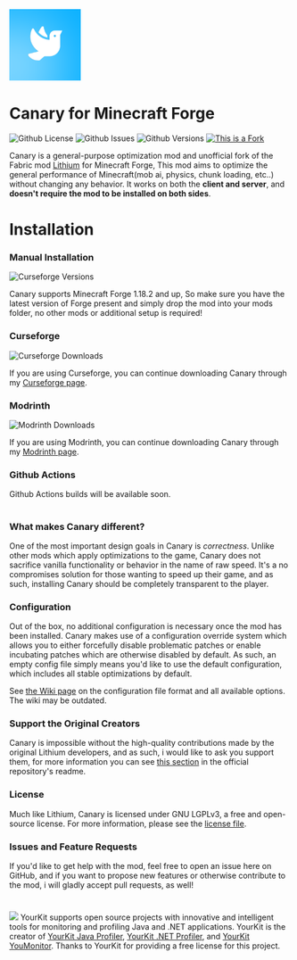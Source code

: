 <img src="src/main/resources/logo.png" width="128">

# Canary for Minecraft Forge

![Github License](https://img.shields.io/github/license/AbdElAziz333/Canary)
![Github Issues](https://img.shields.io/github/issues/AbdElAziz333/Canary)
![Github Versions](https://img.shields.io/github/v/tag/AbdElAziz333/Canary)
[![This is a Fork](https://img.shields.io/badge/This%20is%20port-Support%20the%20original!-darkmagenta)](https://github.com/CaffeineMC/lithium-fabric)

Canary is a general-purpose optimization mod and unofficial fork of the Fabric mod [Lithium](https://github.com/CaffeineMC/lithium-fabric) for Minecraft Forge, This mod aims to optimize the general performance of Minecraft(mob ai, physics, chunk loading, etc..) without changing any behavior. It works on both the **client and server**, and **doesn't require the mod to be installed on both sides**.

# Installation

### Manual Installation

![Curseforge Versions](https://cf.way2muchnoise.eu/versions/canary.svg)

Canary supports Minecraft Forge 1.18.2 and up, So make sure you have the latest version of Forge present and simply drop the mod into your mods folder, no other mods or additional setup is required!

### Curseforge

![Curseforge Downloads](https://cf.way2muchnoise.eu/full_665658_downloads.svg)

If you are using Curseforge, you can continue downloading Canary through my [Curseforge page](https://www.curseforge.com/minecraft/mc-mods/canary).

### Modrinth

![Modrinth Downloads](https://img.shields.io/modrinth/dt/qa2H4BS9?color=00AF5C&label=modrinth&style=flat&logo=modrinth)

If you are using Modrinth, you can continue downloading Canary through my [Modrinth page](https://modrinth.com/mod/canary).

### Github Actions

Github Actions builds will be available soon.

#

### What makes Canary different?

One of the most important design goals in Canary is *correctness*. Unlike other mods which apply optimizations to the
game, Canary does not sacrifice vanilla functionality or behavior in the name of raw speed. It's a no compromises
solution for those wanting to speed up their game, and as such, installing Canary should be completely transparent
to the player.

### Configuration

Out of the box, no additional configuration is necessary once the mod has been installed. Canary makes use of a
configuration override system which allows you to either forcefully disable problematic patches or enable incubating
patches which are otherwise disabled by default. As such, an empty config file simply means you'd like to use the
default configuration, which includes all stable optimizations by default.

See [the Wiki page](https://github.com/AbdElAziz333/Canary/wiki/Configuration-File) on the configuration file
format and all available options. The wiki may be outdated.


### Support the Original Creators

Canary is impossible without the high-quality contributions made by the original Lithium developers, and as such, i would like to ask you support them, for more information you can see [this section](https://github.com/CaffeineMC/lithium-fabric#support-the-developers) in the official repository's readme.

### License

Much like Lithium, Canary is licensed under GNU LGPLv3, a free and open-source license. For more information, please see the
[license file](LICENSE.txt).

### Issues and Feature Requests
If you'd like to get help with the mod, feel free to open an issue here on GitHub, and if you want to propose new features or otherwise contribute to the mod, i will gladly accept pull requests, as well!


#
<img src="https://www.yourkit.com/images/yklogo.png">
YourKit supports open source projects with innovative and intelligent tools
for monitoring and profiling Java and .NET applications.
YourKit is the creator of <a href="https://www.yourkit.com/java/profiler/">YourKit Java Profiler</a>,
<a href="https://www.yourkit.com/dotnet-profiler/">YourKit .NET Profiler</a>,
and <a href="https://www.yourkit.com/youmonitor/">YourKit YouMonitor</a>.
Thanks to YourKit for providing a free license for this project.
